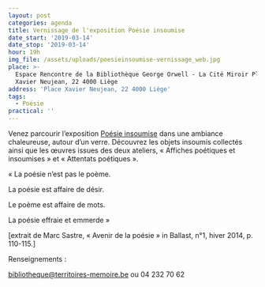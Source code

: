 ```yaml
---
layout: post
categories: agenda
title: Vernissage de l'exposition Poésie insoumise
date_start: '2019-03-14'
date_stop: '2019-03-14'
hour: 19h
img_file: /assets/uploads/poesieinsoumise-vernissage_web.jpg
place: >-
  Espace Rencontre de la Bibliothèque George Orwell - La Cité Miroir Place
  Xavier Neujean, 22 4000 Liège
address: 'Place Xavier Neujean, 22 4000 Liège'
tags:
  - Poésie
practical: ''
---
```

Venez parcourir l’exposition [Poésie insoumise](https://www.territoires-memoire.be/agenda/2019/02/exposition-poesie-insoumise/) dans une ambiance chaleureuse, autour d’un verre. Découvrez les objets insoumis collectés ainsi que les œuvres issues des deux ateliers, « Affiches poétiques et insoumises » et « Attentats poétiques ».

 « La poésie n’est pas le poème.

La poésie est affaire de désir.

Le poème est affaire de mots.

La poésie effraie et emmerde »

\[extrait de Marc Sastre, « Avenir de la poésie » in Ballast, n°1, hiver 2014, p. 110-115.]

Renseignements :

bibliotheque@territoires-memoire.be ou 04 232 70 62
